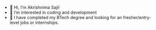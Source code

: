 - 👋 Hi, I’m Akrishnima Sajil
- 👀 I’m interested in coding and development 
- 🌱 I have completed my BTech degree and looking for an fresher/entry-level jobs or internships.

<!--
akrishnima/akrishnima is a ✨ special ✨ repository because its `README.md` (this file) appears on your GitHub profile.
You can click the Preview link to take a look at your changes.
--->
